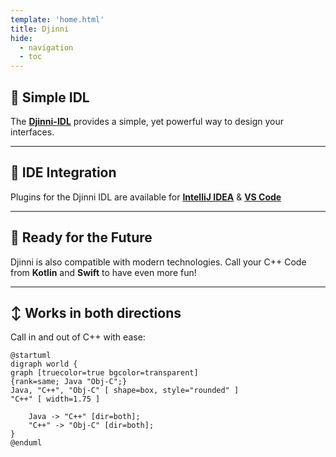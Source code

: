 ```yaml
---
template: 'home.html'
title: Djinni
hide:
  - navigation
  - toc
---
```



## :clap: Simple IDL

The [**Djinni-IDL**](djinni-generator/idl.md) provides a simple, yet powerful way to design your interfaces.

---

## :electric_plug: IDE Integration

Plugins for the Djinni IDL are available for [**IntelliJ IDEA**](djinni-intellij-plugin/about.md) & [**VS Code**](vscode-djinni/index.md)

---

## :rocket: Ready for the Future

Djinni is also compatible with modern technologies. Call your C++ Code from **Kotlin** and **Swift** to have even more fun!


---

## :arrow_up_down: Works in both directions

Call in and out of C++ with ease:

```plantuml
@startuml
digraph world {
graph [truecolor=true bgcolor=transparent]
{rank=same; Java "Obj-C";}
Java, "C++", "Obj-C" [ shape=box, style="rounded" ]
"C++" [ width=1.75 ]

	Java -> "C++" [dir=both];
	"C++" -> "Obj-C" [dir=both];
}
@enduml
```

<br>
<br>
